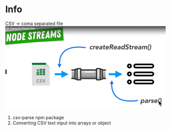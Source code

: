 # Info

CSV -> coma separated file
![Alt text](./img_info/image.png)

1. csv-parse npm package
2. Converting CSV text input into arrays or object
